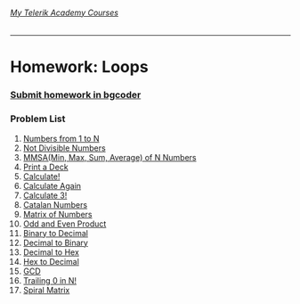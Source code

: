 ###### [My Telerik Academy Courses](https://github.com/nikolovdeyan/TelerikAcademy) 
-------------------------------------

Homework: Loops
===============

### [Submit homework in bgcoder](http://bgcoder.com/Contests/312/CSharp-Fundamentals-06-Loops)

### Problem List

1. [Numbers from 1 to N](./01.NumbersFrom1ToN)
1. [Not Divisible Numbers](./02.NotDivisibleNumbers)
1. [MMSA(Min, Max, Sum, Average) of N Numbers](./03.MinMaxSumAverage)
1. [Print a Deck](./04.PrintADeck)
1. [Calculate!](./05.Calculate)
1. [Calculate Again](./06.CalculateAgain)
1. [Calculate 3!](./07.CalculateThree)
1. [Catalan Numbers](./08.CatalanNumbers)
1. [Matrix of Numbers](./09.MatrixOfNumbers)
1. [Odd and Even Product](./10.OddAndEvenProduct)
1. [Binary to Decimal](./11.BinaryToDecimal)
1. [Decimal to Binary](./12.DecimalToBinary)
1. [Decimal to Hex](./13.DecimalToHex)
1. [Hex to Decimal](./14.HexToDecimal)
1. [GCD](./15.GreatestCommonDiviser)
1. [Trailing 0 in N!](./16.Trailing0InN)
1. [Spiral Matrix](./17.SpiralMatrix)

